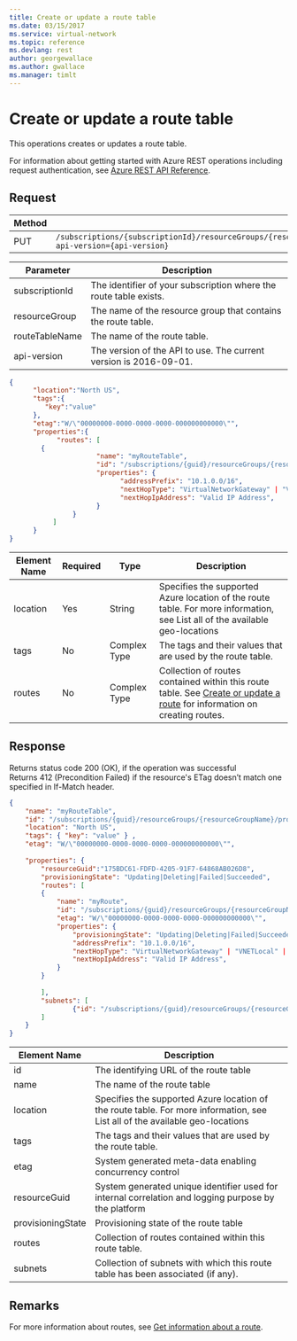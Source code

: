 ```yaml
---
title: Create or update a route table
ms.date: 03/15/2017
ms.service: virtual-network
ms.topic: reference
ms.devlang: rest
author: georgewallace
ms.author: gwallace
ms.manager: timlt
---
```

# Create or update a route table

This operations creates or updates a route table.

For information about getting started with Azure REST operations including request authentication, see [Azure REST API Reference](../../index.md).

## Request  
 
|Method|Request URI|  
|------------|-----------------|  
|PUT|`/subscriptions/{subscriptionId}/resourceGroups/{resourceGroup}/providers/Microsoft.Network/routeTables/{routeTableName}?api-version={api-version}`|  
  
| Parameter | Description |
| --------- | ----------- |
| subscriptionId | The identifier of your subscription where the route table exists. |
| resourceGroup | The name of the resource group that contains the route table. |
| routeTableName | The name of the route table. |
| api-version | The version of the API to use. The current version is 2016-09-01. | 
 
```json  
{    
      "location":"North US",  
      "tags":{    
         "key":"value"  
      },  
      "etag":"W/\"00000000-0000-0000-0000-000000000000\"",  
      "properties":{  
            "routes": [   
   		{  
            	      "name": "myRouteTable",  
            	      "id": "/subscriptions/{guid}/resourceGroups/{resourceGroupName}/providers/Microsoft.Network/routeTables/myRouteTable/routes/myRoute",  
            	      "properties": {   
                	        "addressPrefix": "10.1.0.0/16",  
                	        "nextHopType": "VirtualNetworkGateway" | "VnetLocal"| "Internet" | "VirtualAppliance" | "None",  
                	        "nextHopIpAddress": "Valid IP Address",  
            	      }  
            	}  
           ]    
      }  
}  
```  
  
|Element Name|Required|Type|Description|  
|------------------|--------------|----------|-----------------|  
|location|Yes|String|Specifies the supported Azure location of the route table. For more information, see List all of the available geo-locations|  
|tags|No|Complex Type|The tags and their values that are used by the route table.|  
|routes|No|Complex Type|Collection of routes contained within this route table. See [Create or update a route](create-or-update-a-route.md) for information on creating routes.|  
  
## Response  
 Returns status code 200 (OK), if the operation was successful  
 Returns 412 (Precondition Failed) if the resource's ETag doesn’t match one specified in If-Match header.  
  
```json  
{  
    "name": "myRouteTable",  
    "id": "/subscriptions/{guid}/resourceGroups/{resourceGroupName}/providers/microsoft.network/routeTables/myRouteTable",  
    "location": "North US",  
    "tags": { "key": "value" } ,  
    "etag": "W/\"00000000-0000-0000-0000-000000000000\"",  
  
    "properties": {  
        "resourceGuid":"175BDC61-FDFD-4205-91F7-64868AB026D8",   
        "provisioningState": "Updating|Deleting|Failed|Succeeded",  
        "routes": [   
        {  
            "name": "myRoute",  
            "id": "/subscriptions/{guid}/resourceGroups/{resourceGroupName}/providers/Microsoft.Network/routeTables/myRouteTable/routes/myRoute",  
            "etag": "W/\"00000000-0000-0000-0000-000000000000\"",  
            "properties": {   
                "provisioningState": "Updating|Deleting|Failed|Succeeded",  
                "addressPrefix": "10.1.0.0/16",  
                "nextHopType": "VirtualNetworkGateway" | "VNETLocal" | "Internet" | "VirtualAppliance" | "Null",  
                "nextHopIpAddress": "Valid IP Address",  
            }  
        }  
  
        ],  
        "subnets": [  
                {"id": "/subscriptions/{guid}/resourceGroups/{resourceGroupName}/providers/Microsoft.Network/virtualNetworks/myvnet1/subnets/mysubnet1"}  
        ]  
    }  
}  
```  
  
|Element Name|Description|  
|------------------|-----------------|  
|id|The identifying URL of the route table|  
|name|The name of the route table|  
|location|Specifies the supported Azure location of the route table. For more information, see List all of the available geo-locations|  
|tags|The tags and their values that are used by the route table.|  
|etag|System generated meta-data enabling concurrency control|  
|resourceGuid|System generated unique identifier used for internal correlation and logging purpose by the platform|  
|provisioningState|Provisioning state of the route table|  
|routes|Collection of routes contained within this route table.|  
|subnets|Collection of subnets with which this route table has been associated (if any).|  
  
## Remarks  
 For more information about routes, see [Get information about a route](get-information-about-a-route.md).
